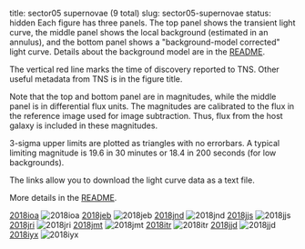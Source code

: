 title: sector05 supernovae (9 total)
slug: sector05-supernovae
status: hidden
  Each figure has three panels.  The top panel shows the transient light curve, the middle panel shows the local background (estimated in an annulus), and the bottom panel shows a "background-model corrected" light curve. Details about the background model are in the [README]({filename}../README/README.md). 
 
 The vertical red line marks the time of discovery reported to TNS. Other useful metadata from TNS is in the figure title.

 Note that the top and bottom panel are in magnitudes, while the middle panel is in differential flux units. The magnitudes are calibrated to the flux in the reference image used for image subtraction. Thus, flux from the host galaxy is included in these magnitudes. 

  3-sigma upper limits are plotted as triangles with no errorbars. A typical limiting magnitude is 19.6 in 30 minutes or 18.4 in 200 seconds (for low backgrounds).

The links allow you to download the light curve data as a text file. 

More details in the [README]({filename}../README/README.md).


[2018ioa]({static}../..//light_curves/sector05/lc_2018ioa_cleaned)
![2018ioa]({static}../../images/sector05/lc_2018ioa_cleaned.png)
[2018jeb]({static}../..//light_curves/sector05/lc_2018jeb_cleaned)
![2018jeb]({static}../../images/sector05/lc_2018jeb_cleaned.png)
[2018jnd]({static}../..//light_curves/sector05/lc_2018jnd_cleaned)
![2018jnd]({static}../../images/sector05/lc_2018jnd_cleaned.png)
[2018jjs]({static}../..//light_curves/sector05/lc_2018jjs_cleaned)
![2018jjs]({static}../../images/sector05/lc_2018jjs_cleaned.png)
[2018jri]({static}../..//light_curves/sector05/lc_2018jri_cleaned)
![2018jri]({static}../../images/sector05/lc_2018jri_cleaned.png)
[2018jmt]({static}../..//light_curves/sector05/lc_2018jmt_cleaned)
![2018jmt]({static}../../images/sector05/lc_2018jmt_cleaned.png)
[2018itr]({static}../..//light_curves/sector05/lc_2018itr_cleaned)
![2018itr]({static}../../images/sector05/lc_2018itr_cleaned.png)
[2018jjd]({static}../..//light_curves/sector05/lc_2018jjd_cleaned)
![2018jjd]({static}../../images/sector05/lc_2018jjd_cleaned.png)
[2018iyx]({static}../..//light_curves/sector05/lc_2018iyx_cleaned)
![2018iyx]({static}../../images/sector05/lc_2018iyx_cleaned.png)

